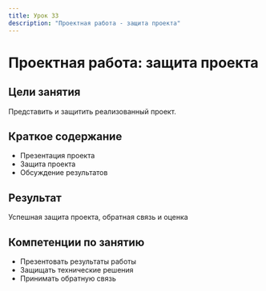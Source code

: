 ```yaml
---
title: Урок 33
description: "Проектная работа - защита проекта"
---
```


# Проектная работа: защита проекта

<!-- s -->

## Цели занятия

Представить и защитить реализованный проект.

<!-- s -->

## Краткое содержание

- Презентация проекта
- Защита проекта
- Обсуждение результатов

<!-- s -->

## Результат

Успешная защита проекта, обратная связь и оценка

<!-- s -->

## Компетенции по занятию

- Презентовать результаты работы
- Защищать технические решения
- Принимать обратную связь
